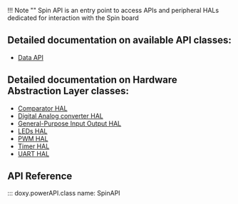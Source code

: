!!! Note ""
    Spin API is an entry point to access APIs and peripheral HALs dedicated for interaction with the Spin board

## Detailed documentation on available API classes:
- [Data API](dataAPI.md)

## Detailed documentation on Hardware Abstraction Layer classes:
- [Comparator HAL](https://owntech-foundation.github.io/Documentation/powerAPI/classCompHAL)
- [Digital Analog converter HAL](dac.md)
- [General-Purpose Input Output HAL](gpio.md)
- [LEDs HAL](https://owntech-foundation.github.io/Documentation/powerAPI/classLedHAL)
- [PWM HAL](pwm.md)
- [Timer HAL](https://owntech-foundation.github.io/Documentation/powerAPI/classTimerHAL)
- [UART HAL](https://owntech-foundation.github.io/Documentation/powerAPI/classUartHAL)

## API Reference
::: doxy.powerAPI.class
name: SpinAPI
